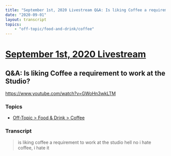 ```yaml
---
title: "September 1st, 2020 Livestream Q&A: Is liking Coffee a requirement to work at the Studio?"
date: "2020-09-01"
layout: transcript
topics:
    - "off-topic/food-and-drink/coffee"
---
```

# [September 1st, 2020 Livestream](../2020-09-01.md)
## Q&A: Is liking Coffee a requirement to work at the Studio?
https://www.youtube.com/watch?v=GWoHn3wkLTM

### Topics
* [Off-Topic > Food & Drink > Coffee](../topics/off-topic/food-and-drink/coffee.md)

### Transcript

> is liking coffee a requirement to work at the studio hell no i hate coffee, i hate it
